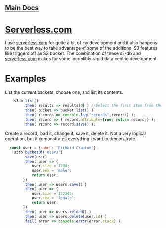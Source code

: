 ## [Main Docs](../README.md)


# [Serverless.com](http://serverless.com)
I use [serverless.com](http://serverless.com) for quite a bit of my development and it also happens to be the best way to take advantage of some of the additional S3 features like triggers off an S3 bucket. The combination of these s3-db and [serverless.com](http://serverless.com) makes for some incredibly rapid data centric development.



<!--
_Serverless.com serverless.yml example_

This will give s3-db to manage and create buckets that begin with the name s3-db, which is a configured
 default for the start of the name.
```yml

provider:
  name: aws
  runtime: nodejs4.3
  iamRoleStatements:
    -  Effect: "Allow"
       Action:
         - "s3:ListBucket"
         - "s3:ListAllMyBuckets"
         - "s3:CreateBucket"
         - "s3:PutBucketTagging"
         - "s3:ListObject"
         - "s3:DeleteObject"
         - "s3:GetObject"
        - "s3:PutObject"
       Resource:
         Fn::Join:
           - ""
           - - "arn:aws:s3:::s3-db*"

``` -->

# Examples
List the current buckets, choose one, and list its contents.
```javascript
    s3db.list()
    	.then( results => results[0] ) //Select the first item from the results.
    	.then( bucket => bucket.list() )
    	.then( records => console.log("records",records) );
    	.then( record => { record.attribute=true; return record;} );
    	.then( record => record.save() );
```

Create a record, load it, change it, save it, delete it. Not a very logical operation, but it demonstrates everything I want to demonstrate.

```javascript
  const user = {name : 'Richard Cranium'}
	s3db.bucketOf('users')
		.save(user)
		.then( user => {
			user.size = 1234;
			user.sex = 'male';
			return user;
		})
		.then( user => users.save() )
		.then( user => {
			user.size = 122345;
			user.sex = 'female';
			return user;
		})
		.then( user => users.reload() )
		.then( user => users.delete(user.id) )
		.fail( error => console.error(error.stack) )
```
